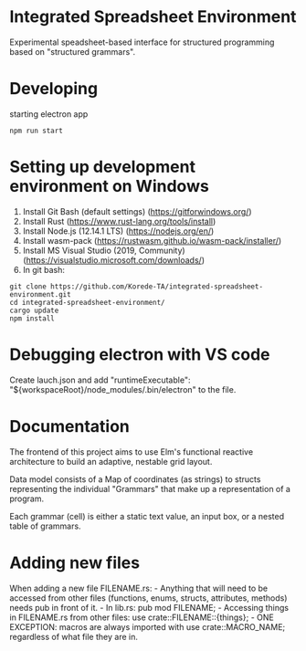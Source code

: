 # Integrated Spreadsheet Environment

Experimental speadsheet-based interface for structured programming based on "structured grammars".

# Developing

starting electron app
```
npm run start
```


# Setting up development environment on Windows

1. Install Git Bash (default settings) (https://gitforwindows.org/)
2. Install Rust (https://www.rust-lang.org/tools/install)
3. Install Node.js (12.14.1 LTS) (https://nodejs.org/en/) 
4. Install wasm-pack (https://rustwasm.github.io/wasm-pack/installer/)
5. Install MS Visual Studio (2019, Community) (https://visualstudio.microsoft.com/downloads/)
6. In git bash:
```
git clone https://github.com/Korede-TA/integrated-spreadsheet-environment.git
cd integrated-spreadsheet-environment/
cargo update
npm install
```
# Debugging electron with VS code
Create lauch.json and add "runtimeExecutable": "${workspaceRoot}/node_modules/.bin/electron" to the file.


# Documentation

The frontend of this project aims to use Elm's functional reactive architecture to build an adaptive, nestable grid layout. 

Data model consists of a Map of coordinates (as strings) to structs representing the individual "Grammars" that make up a 
representation of a program.

Each grammar (cell) is either a static text value, an input box, or a nested table of grammars.

# Adding new files

When adding a new file FILENAME.rs:
    - Anything that will need to be accessed from other files 
      (functions, enums, structs, attributes, methods) 
      needs pub in front of it.
    - In lib.rs:
        pub mod FILENAME;
    - Accessing things in FILENAME.rs from other files:
        use crate::FILENAME::{things};
        - ONE EXCEPTION:
          macros are always imported with
            use crate::MACRO_NAME;
          regardless of what file they are in.
